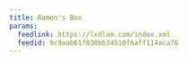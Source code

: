 ```yaml
---
title: Ramen's Box
params:
  feedlink: https://lxdlam.com/index.xml
  feedid: 9c9aab61f030bb34510f6aff114aca76
---
```

